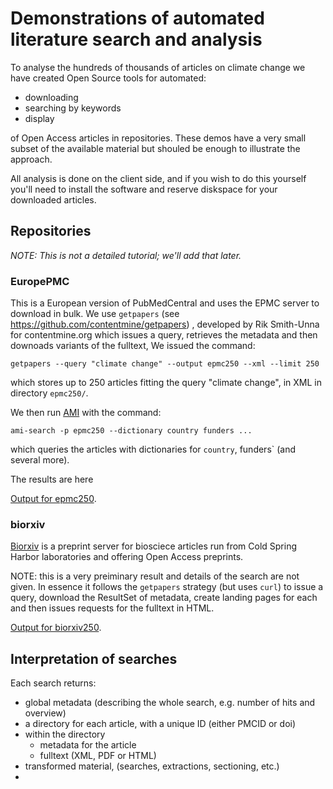 # Demonstrations of automated literature search and analysis

To analyse the hundreds of thousands of articles on climate change we have created Open Source tools for automated:

* downloading
* searching by keywords
* display 

of Open Access articles in repositories. These demos have a very small subset of the available material but shouled be enough to illustrate the approach.

All analysis is done on the client side, and if you wish to do this yourself you'll need to install the software and reserve diskspace for your downloaded articles.

## Repositories

*NOTE: This is not a detailed tutorial; we'll add that later.*

### EuropePMC
This is a European version of PubMedCentral and uses the EPMC server to download in bulk. We use `getpapers` (see https://github.com/contentmine/getpapers) , developed by Rik Smith-Unna for 
contentmine.org which issues a query, retrieves the metadata and then downoads variants of the fulltext,
We issued the command:
```
getpapers --query "climate change" --output epmc250 --xml --limit 250
```
which stores up to 250 articles fitting the query "climate change", in XML in directory `epmc250/`. 

We then run [AMI](https://github.com/petermr/ami3) with the command:
```
ami-search -p epmc250 --dictionary country funders ...
```
which queries the articles with dictionaries for `country`, funders` (and several more).

The results are here

[Output for epmc250](../demos/epmc250/).

### biorxiv

[Biorxiv](https://biorxiv.org) is a preprint server for biosciece articles run from Cold Spring Harbor laboratories and offering Open Access preprints.

NOTE: this is a very preiminary result and details of the search are not given. In essence it follows the `getpapers` strategy (but uses `curl`) to issue a query, download the ResultSet of metadata, create landing pages for each and then issues requests for the fulltext in HTML.

[Output for biorxiv250](../demos/biorxiv250/).

## Interpretation of searches

Each search returns:

* global metadata (describing the whole search, e.g. number of hits and overview)
* a directory for each article, with a unique ID (either PMCID or doi)
* within the directory 
  - metadata for the article
  - fulltext (XML, PDF or HTML)
* transformed material, (searches, extractions, sectioning, etc.)
* 





